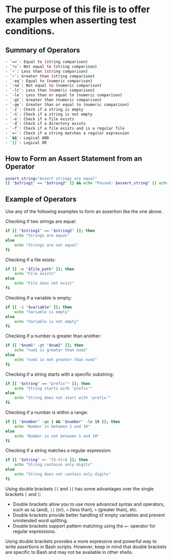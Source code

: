 
# The purpose of this file is to offer examples when asserting test conditions.

## Summary of Operators
```bash
- `==`: Equal to (string comparison)
- `!=`: Not equal to (string comparison)
- `<`: Less than (string comparison)
- `>`: Greater than (string comparison)
- `-eq`: Equal to (numeric comparison)
- `-ne`: Not equal to (numeric comparison)
- `-lt`: Less than (numeric comparison)
- `-le`: Less than or equal to (numeric comparison)
- `-gt`: Greater than (numeric comparison)
- `-ge`: Greater than or equal to (numeric comparison)
- `-z`: Check if a string is empty
- `-n`: Check if a string is not empty
- `-e`: Check if a file exists
- `-d`: Check if a directory exists
- `-f`: Check if a file exists and is a regular file
- `=~`: Check if a string matches a regular expression
- `&&`: Logical AND
- `||`: Logical OR
```

## How to Form an Assert Statement from an Operator
```bash
assert_string="Assert strings are equal"
[[ "$string1" == "$string2" ]] && echo "Passed: $assert_string" || echo "Failed: $assert_string"; exit 1
```

## Example of Operators

Use any of the following examples to form an assertion like the one above.

Checking if two strings are equal:
```bash
if [[ "$string1" == "$string2" ]]; then
    echo "Strings are equal"
else
    echo "Strings are not equal"
fi
```

Checking if a file exists:
```bash
if [[ -e "$file_path" ]]; then
    echo "File exists"
else
    echo "File does not exist"
fi
```

Checking if a variable is empty:
```bash
if [[ -z "$variable" ]]; then
    echo "Variable is empty"
else
    echo "Variable is not empty"
fi
```

Checking if a number is greater than another:
```bash
if [[ "$num1" -gt "$num2" ]]; then
    echo "num1 is greater than num2"
else
    echo "num1 is not greater than num2"
fi
```


Checking if a string starts with a specific substring:
```bash
if [[ "$string" == "prefix"* ]]; then
    echo "String starts with 'prefix'"
else
    echo "String does not start with 'prefix'"
fi
```

Checking if a number is within a range:
```bash
if [[ "$number" -ge 1 && "$number" -le 10 ]]; then
    echo "Number is between 1 and 10"
else
    echo "Number is not between 1 and 10"
fi
```

Checking if a string matches a regular expression:
```bash
if [[ "$string" =~ ^[0-9]+$ ]]; then
    echo "String contains only digits"
else
    echo "String does not contain only digits"
fi
```

Using double brackets `[[` and `]]` has some advantages over the single brackets `[` and `]`:

- Double brackets allow you to use more advanced syntax and operators, such as `&&` (and), `||` (or), `<` (less than), `>` (greater than), etc.
- Double brackets provide better handling of empty variables and prevent unintended word splitting.
- Double brackets support pattern matching using the `=~` operator for regular expressions.

Using double brackets provides a more expressive and powerful way to write assertions in Bash scripts. However, keep in mind that double brackets are specific to Bash and may not be available in other shells.

